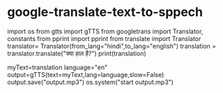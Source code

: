 # google-translate-text-to-sppech
import os
from gtts import gTTS
from googletrans import Translator, constants
from pprint import pprint
from translate import Translator
translator= Translator(from_lang="hindi",to_lang="english")
translation = translator.translate("क्या हाल है?")
print(translation)


myText=translation
language="en"
output=gTTS(text=myText,lang=language,slow=False)
output.save("output.mp3")
os.system("start output.mp3")
